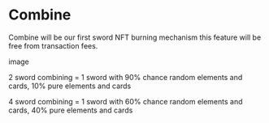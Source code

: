 # Combine

Combine will be our first sword NFT burning mechanism this feature will be free from transaction fees.

image









2 sword combining = 1 sword with 90% chance random elements and cards, 10% pure elements and cards

4 sword combining = 1 sword with 60% chance random elements and cards, 40% pure elements and cards

